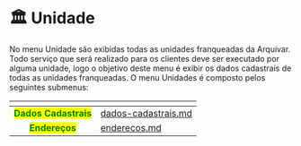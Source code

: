 # 🏛️ Unidade

No menu Unidade são exibidas todas as unidades franqueadas da Arquivar. Todo serviço que será realizado para os clientes deve ser executado por alguma unidade, logo o objetivo deste menu é exibir os dados cadastrais de todas as unidades franqueadas. O menu Unidades é composto pelos seguintes submenus:&#x20;

<table data-card-size="large" data-view="cards"><thead><tr><th align="center"></th><th data-hidden data-card-target data-type="content-ref"></th></tr></thead><tbody><tr><td align="center"><mark style="color:green;"><strong>Dados Cadastrais</strong></mark></td><td><a href="dados-cadastrais.md">dados-cadastrais.md</a></td></tr><tr><td align="center"><mark style="color:green;"><strong>Endereços</strong></mark></td><td><a href="enderecos.md">enderecos.md</a></td></tr></tbody></table>
